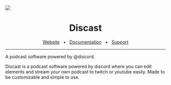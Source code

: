 <img src="nikoidot-banner.png"/>

<div align="center">
  <h1>Discast</h1>
  <a href="https://discast.vercel.app">Website</a>
  <span>&nbsp;&nbsp;•&nbsp;&nbsp;</span>
  <a href="https://discast.vercel.app/docs">Documentation</a>
  <span>&nbsp;&nbsp;•&nbsp;&nbsp;</span>
  <a href="https://discord.gg/pCXEJPzGF8">Support</a>
  <hr/>
</div>

A podcast software powered by @discord.

Discast is a podcast software powered by discord where you can edit elements and stream your own podcast to twitch or youtube easily. Made to be customizable and simple to use.
